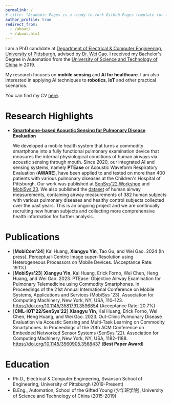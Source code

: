 ```yaml
---
permalink: /
# title: "Academic Pages is a ready-to-fork GitHub Pages template for academic personal websites"
author_profile: true
redirect_from: 
  - /about/
  - /about.html
---
```


I am a PhD candidate at [Department of Electrical & Computer Engineering, University of Pittsburgh](https://www.engineering.pitt.edu/departments/electrical-computer/), advised by [Dr. Wei Gao](https://sites.pitt.edu/~weigao/). I received my Bachelor's Degree in Automation from the [University of Science and Technology of China](ustc.edu.cn) in 2019. 

My research focuses on **mobile sensing** and **AI for healthcare**. I am also interested in applying AI techniques to **robotics**, **IoT** and other practical scenarios.

You can find my CV [here](/files/CV_XIANGYU_YIN.pdf).

Research Highlights
======
- [**Smartphone-based Acoustic Sensing for Pulmonary Disease Evaluation**](https://pittisl.github.io/publication/2023-ptease/)

  We developed a mobile health system that turns a commodity smartphone into a fully functional pulmonary examination device that measures the internal physiological conditions of human airways via acoustic sensing through mouth. Since 2020, our integrated AI and sensing systems, namely **PTEase** or Acoustic Waveform Respiratory Evaluation (**AWARE**), have been applied to and tested on more than 400 patients with various pulmonary diseases at the Children's Hospital of Pittsburgh. Our work was published at [SenSys'22 Workshop](https://doi.org/10.1145/3560905.3568437) and [MobiSys'23](https://doi.org/10.1145/3581791.3596854). We also published the [dataset](https://huggingface.co/datasets/ericyxy98/AWARE) of human airway measurements, containing airway measurements of 382 human subjects with various pulmonary diseases and healthy control subjects collected over the past years. This is an ongoing project and we are continually recruiting new human subjects and collecting more comprehensive health information for further analysis.

Publications
======
- [**MobiCom'24**] Kai Huang, **Xiangyu Yin**, Tao Gu, and Wei Gao. 2024 (In press). Perceptual-Centric Image super-Resolution using Heterogeneous Processors on Mobile Devices. (Acceptance Rate: 19.1%)
- [**MobiSys'23**] **Xiangyu Yin**, Kai Huang, Erick Forno, Wei Chen, Heng Huang, and Wei Gao. 2023. PTEase: Objective Airway Examination for Pulmonary Telemedicine using Commodity Smartphones. In Proceedings of the 21st Annual International Conference on Mobile Systems, Applications and Services (MobiSys '23). Association for Computing Machinery, New York, NY, USA, 110–123. <https://doi.org/10.1145/3581791.3596854> (Acceptance Rate: 20.7%)
- [**CML-IOT'22/SenSys'22**] **Xiangyu Yin**, Kai Huang, Erick Forno, Wei Chen, Heng Huang, and Wei Gao. 2023. Out-Clinic Pulmonary Disease Evaluation via Acoustic Sensing and Multi-Task Learning on Commodity Smartphones. In Proceedings of the 20th ACM Conference on Embedded Networked Sensor Systems (SenSys '22). Association for Computing Machinery, New York, NY, USA, 1182–1188. <https://doi.org/10.1145/3560905.3568437> (**Best Paper Award**)

Education
======
- Ph.D., Electrical & Computer Engineering, Swanson School of Engineering, University of Pittsburgh (2019-Present)
- B.Eng., Automation, School of the Gifted Young (少年班学院), University of Science and Technology of China (2015-2019)
